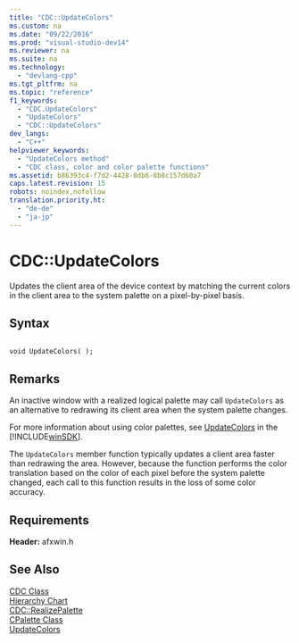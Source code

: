 ```yaml
---
title: "CDC::UpdateColors"
ms.custom: na
ms.date: "09/22/2016"
ms.prod: "visual-studio-dev14"
ms.reviewer: na
ms.suite: na
ms.technology: 
  - "devlang-cpp"
ms.tgt_pltfrm: na
ms.topic: "reference"
f1_keywords: 
  - "CDC.UpdateColors"
  - "UpdateColors"
  - "CDC::UpdateColors"
dev_langs: 
  - "C++"
helpviewer_keywords: 
  - "UpdateColors method"
  - "CDC class, color and color palette functions"
ms.assetid: b86393c4-f7d2-4428-8db6-8b8c157d60a7
caps.latest.revision: 15
robots: noindex,nofollow
translation.priority.ht: 
  - "de-de"
  - "ja-jp"
---
```

# CDC::UpdateColors
Updates the client area of the device context by matching the current colors in the client area to the system palette on a pixel-by-pixel basis.  
  
## Syntax  
  
```  
  
void UpdateColors( );  
```  
  
## Remarks  
 An inactive window with a realized logical palette may call `UpdateColors` as an alternative to redrawing its client area when the system palette changes.  
  
 For more information about using color palettes, see [UpdateColors](http://msdn.microsoft.com/library/windows/desktop/dd145166) in the [!INCLUDE[winSDK](../vs140/includes/winsdk_md.md)].  
  
 The `UpdateColors` member function typically updates a client area faster than redrawing the area. However, because the function performs the color translation based on the color of each pixel before the system palette changed, each call to this function results in the loss of some color accuracy.  
  
## Requirements  
 **Header:** afxwin.h  
  
## See Also  
 [CDC Class](../vs140/cdc-class.md)   
 [Hierarchy Chart](../vs140/hierarchy-chart.md)   
 [CDC::RealizePalette](../vs140/cdc--realizepalette.md)   
 [CPalette Class](../vs140/cpalette-class.md)   
 [UpdateColors](http://msdn.microsoft.com/library/windows/desktop/dd145166)